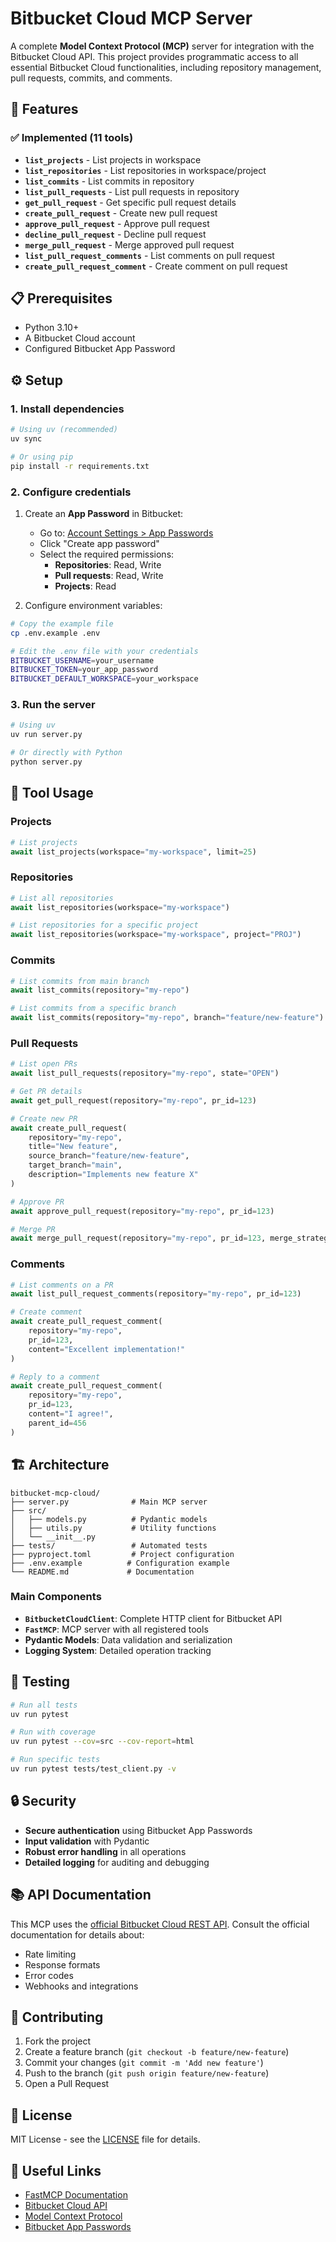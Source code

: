 # Bitbucket Cloud MCP Server

A complete **Model Context Protocol (MCP)** server for integration with the Bitbucket Cloud API. This project provides programmatic access to all essential Bitbucket Cloud functionalities, including repository management, pull requests, commits, and comments.

## 🚀 Features

### ✅ Implemented (11 tools)

- **`list_projects`** - List projects in workspace
- **`list_repositories`** - List repositories in workspace/project
- **`list_commits`** - List commits in repository
- **`list_pull_requests`** - List pull requests in repository
- **`get_pull_request`** - Get specific pull request details
- **`create_pull_request`** - Create new pull request
- **`approve_pull_request`** - Approve pull request
- **`decline_pull_request`** - Decline pull request
- **`merge_pull_request`** - Merge approved pull request
- **`list_pull_request_comments`** - List comments on pull request
- **`create_pull_request_comment`** - Create comment on pull request

## 📋 Prerequisites

- Python 3.10+
- A Bitbucket Cloud account
- Configured Bitbucket App Password

## ⚙️ Setup

### 1. Install dependencies

```bash
# Using uv (recommended)
uv sync

# Or using pip
pip install -r requirements.txt
```

### 2. Configure credentials

1. Create an **App Password** in Bitbucket:
   - Go to: [Account Settings > App Passwords](https://bitbucket.org/account/settings/app-passwords/)
   - Click "Create app password"
   - Select the required permissions:
     - **Repositories**: Read, Write
     - **Pull requests**: Read, Write
     - **Projects**: Read

2. Configure environment variables:

```bash
# Copy the example file
cp .env.example .env

# Edit the .env file with your credentials
BITBUCKET_USERNAME=your_username
BITBUCKET_TOKEN=your_app_password
BITBUCKET_DEFAULT_WORKSPACE=your_workspace
```

### 3. Run the server

```bash
# Using uv
uv run server.py

# Or directly with Python
python server.py
```

## 🔧 Tool Usage

### Projects

```python
# List projects
await list_projects(workspace="my-workspace", limit=25)
```

### Repositories

```python
# List all repositories
await list_repositories(workspace="my-workspace")

# List repositories for a specific project
await list_repositories(workspace="my-workspace", project="PROJ")
```

### Commits

```python
# List commits from main branch
await list_commits(repository="my-repo")

# List commits from a specific branch
await list_commits(repository="my-repo", branch="feature/new-feature")
```

### Pull Requests

```python
# List open PRs
await list_pull_requests(repository="my-repo", state="OPEN")

# Get PR details
await get_pull_request(repository="my-repo", pr_id=123)

# Create new PR
await create_pull_request(
    repository="my-repo",
    title="New feature",
    source_branch="feature/new-feature",
    target_branch="main",
    description="Implements new feature X"
)

# Approve PR
await approve_pull_request(repository="my-repo", pr_id=123)

# Merge PR
await merge_pull_request(repository="my-repo", pr_id=123, merge_strategy="squash")
```

### Comments

```python
# List comments on a PR
await list_pull_request_comments(repository="my-repo", pr_id=123)

# Create comment
await create_pull_request_comment(
    repository="my-repo",
    pr_id=123,
    content="Excellent implementation!"
)

# Reply to a comment
await create_pull_request_comment(
    repository="my-repo",
    pr_id=123,
    content="I agree!",
    parent_id=456
)
```

## 🏗️ Architecture

```
bitbucket-mcp-cloud/
├── server.py              # Main MCP server
├── src/
│   ├── models.py          # Pydantic models
│   ├── utils.py           # Utility functions
│   └── __init__.py
├── tests/                 # Automated tests
├── pyproject.toml         # Project configuration
├── .env.example          # Configuration example
└── README.md             # Documentation
```

### Main Components

- **`BitbucketCloudClient`**: Complete HTTP client for Bitbucket API
- **`FastMCP`**: MCP server with all registered tools
- **Pydantic Models**: Data validation and serialization
- **Logging System**: Detailed operation tracking

## 🧪 Testing

```bash
# Run all tests
uv run pytest

# Run with coverage
uv run pytest --cov=src --cov-report=html

# Run specific tests
uv run pytest tests/test_client.py -v
```

## 🔒 Security

- **Secure authentication** using Bitbucket App Passwords
- **Input validation** with Pydantic
- **Robust error handling** in all operations
- **Detailed logging** for auditing and debugging

## 📚 API Documentation

This MCP uses the [official Bitbucket Cloud REST API](https://developer.atlassian.com/cloud/bitbucket/rest/intro/). Consult the official documentation for details about:

- Rate limiting
- Response formats
- Error codes
- Webhooks and integrations

## 🤝 Contributing

1. Fork the project
2. Create a feature branch (`git checkout -b feature/new-feature`)
3. Commit your changes (`git commit -m 'Add new feature'`)
4. Push to the branch (`git push origin feature/new-feature`)
5. Open a Pull Request

## 📄 License

MIT License - see the [LICENSE](LICENSE) file for details.

## 🔗 Useful Links

- [FastMCP Documentation](https://github.com/jlowin/fastmcp)
- [Bitbucket Cloud API](https://developer.atlassian.com/cloud/bitbucket/rest/intro/)
- [Model Context Protocol](https://modelcontextprotocol.io/)
- [Bitbucket App Passwords](https://support.atlassian.com/bitbucket-cloud/docs/app-passwords/)
